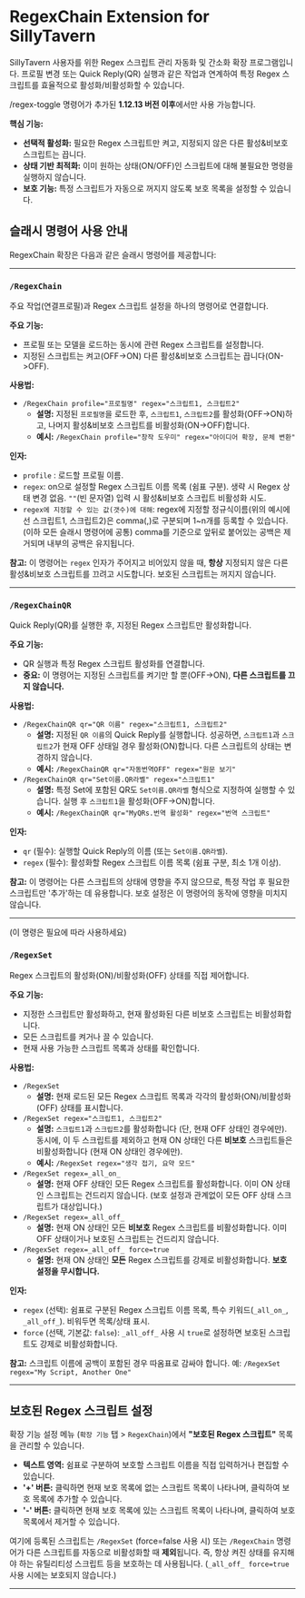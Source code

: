# RegexChain Extension for SillyTavern

SillyTavern 사용자를 위한 Regex 스크립트 관리 자동화 및 간소화 확장 프로그램입니다. 프로필 변경 또는 Quick Reply(QR) 실행과 같은 작업과 연계하여 특정 Regex 스크립트를 효율적으로 활성화/비활성화할 수 있습니다.

/regex-toggle 명령어가 추가된 **1.12.13 버전 이후**에서만 사용 가능합니다.

**핵심 기능:**

*   **선택적 활성화:** 필요한 Regex 스크립트만 켜고, 지정되지 않은 다른 활성&비보호 스크립트는 끕니다.
*   **상태 기반 최적화:** 이미 원하는 상태(ON/OFF)인 스크립트에 대해 불필요한 명령을 실행하지 않습니다.
*   **보호 기능:** 특정 스크립트가 자동으로 꺼지지 않도록 보호 목록을 설정할 수 있습니다.

## 슬래시 명령어 사용 안내

RegexChain 확장은 다음과 같은 슬래시 명령어를 제공합니다:

---

### `/RegexChain`

주요 작업(연결프로필)과 Regex 스크립트 설정을 하나의 명령어로 연결합니다.

**주요 기능:**

*   프로필 또는 모델을 로드하는 동시에 관련 Regex 스크립트를 설정합니다.
*   지정된 스크립트는 켜고(OFF->ON) 다른 활성&비보호 스크립트는 끕니다(ON->OFF).

**사용법:**

*   `/RegexChain profile="프로필명" regex="스크립트1, 스크립트2"`
    *   **설명:** 지정된 `프로필명`을 로드한 후, `스크립트1`, `스크립트2`를 활성화(OFF->ON)하고, 나머지 활성&비보호 스크립트를 비활성화(ON->OFF)합니다.
    *   **예시:** `/RegexChain profile="창작 도우미" regex="아이디어 확장, 문체 변환"`

**인자:**

*   `profile` : 로드할 프로필 이름.
*   `regex`: on으로 설정할 Regex 스크립트 이름 목록 (쉼표 구분). 생략 시 Regex 상태 변경 없음. `""`(빈 문자열) 입력 시 활성&비보호 스크립트 비활성화 시도.
*   `regex에 지정할 수 있는 값(갯수)에 대해`: regex에 지정할 정규식이름(위의 예시에선 스크립트1, 스크립트2)은 comma(,)로 구분되며 1~n개를 등록할 수 있습니다. (이하 모든 슬래시 명령어에 공통) comma를 기준으로 앞뒤로 붙어있는 공백은 제거되며 내부의 공백은 유지됩니다.

**참고:** 이 명령어는 `regex` 인자가 주어지고 비어있지 않을 때, **항상** 지정되지 않은 다른 활성&비보호 스크립트를 끄려고 시도합니다. 보호된 스크립트는 꺼지지 않습니다.

---

### `/RegexChainQR`

Quick Reply(QR)를 실행한 후, 지정된 Regex 스크립트만 활성화합니다.

**주요 기능:**

*   QR 실행과 특정 Regex 스크립트 활성화를 연결합니다.
*   **중요:** 이 명령어는 지정된 스크립트를 켜기만 할 뿐(OFF->ON), **다른 스크립트를 끄지 않습니다.**

**사용법:**

*   `/RegexChainQR qr="QR 이름" regex="스크립트1, 스크립트2"`
    *   **설명:** 지정된 `QR 이름`의 Quick Reply를 실행합니다. 성공하면, `스크립트1`과 `스크립트2`가 현재 OFF 상태일 경우 활성화(ON)합니다. 다른 스크립트의 상태는 변경하지 않습니다.
    *   **예시:** `/RegexChainQR qr="자동번역OFF" regex="원문 보기"`
*   `/RegexChainQR qr="Set이름.QR라벨" regex="스크립트1"`
    *   **설명:** 특정 Set에 포함된 QR도 `Set이름.QR라벨` 형식으로 지정하여 실행할 수 있습니다. 실행 후 `스크립트1`을 활성화(OFF->ON)합니다.
    *   **예시:** `/RegexChainQR qr="MyQRs.번역 활성화" regex="번역 스크립트"`

**인자:**

*   `qr` (필수): 실행할 Quick Reply의 이름 (또는 `Set이름.QR라벨`).
*   `regex` (필수): 활성화할 Regex 스크립트 이름 목록 (쉼표 구분, 최소 1개 이상).

**참고:** 이 명령어는 다른 스크립트의 상태에 영향을 주지 않으므로, 특정 작업 후 필요한 스크립트만 '추가'하는 데 유용합니다. 보호 설정은 이 명령어의 동작에 영향을 미치지 않습니다.

---
(이 명령은 필요에 따라 사용하세요)

### `/RegexSet`

Regex 스크립트의 활성화(ON)/비활성화(OFF) 상태를 직접 제어합니다.

**주요 기능:**

*   지정한 스크립트만 활성화하고, 현재 활성화된 다른 비보호 스크립트는 비활성화합니다.
*   모든 스크립트를 켜거나 끌 수 있습니다.
*   현재 사용 가능한 스크립트 목록과 상태를 확인합니다.

**사용법:**

*   `/RegexSet`
    *   **설명:** 현재 로드된 모든 Regex 스크립트 목록과 각각의 활성화(ON)/비활성화(OFF) 상태를 표시합니다.
*   `/RegexSet regex="스크립트1, 스크립트2"`
    *   **설명:** `스크립트1`과 `스크립트2`를 활성화합니다 (단, 현재 OFF 상태인 경우에만). 동시에, 이 두 스크립트를 제외하고 현재 ON 상태인 다른 **비보호** 스크립트들은 비활성화합니다 (현재 ON 상태인 경우에만).
    *   **예시:** `/RegexSet regex="생각 접기, 요약 모드"`
*   `/RegexSet regex=_all_on_`
    *   **설명:** 현재 OFF 상태인 모든 Regex 스크립트를 활성화합니다. 이미 ON 상태인 스크립트는 건드리지 않습니다. (보호 설정과 관계없이 모든 OFF 상태 스크립트가 대상입니다.)
*   `/RegexSet regex=_all_off_`
    *   **설명:** 현재 ON 상태인 모든 **비보호** Regex 스크립트를 비활성화합니다. 이미 OFF 상태이거나 보호된 스크립트는 건드리지 않습니다.
*   `/RegexSet regex=_all_off_ force=true`
    *   **설명:** 현재 ON 상태인 **모든** Regex 스크립트를 강제로 비활성화합니다. **보호 설정을 무시합니다.**

**인자:**

*   `regex` (선택): 쉼표로 구분된 Regex 스크립트 이름 목록, 특수 키워드(`_all_on_`, `_all_off_`). 비워두면 목록/상태 표시.
*   `force` (선택, 기본값: `false`): `_all_off_` 사용 시 `true`로 설정하면 보호된 스크립트도 강제로 비활성화합니다.

**참고:** 스크립트 이름에 공백이 포함된 경우 따옴표로 감싸야 합니다. 예: `/RegexSet regex="My Script, Another One"`

---

## 보호된 Regex 스크립트 설정

확장 기능 설정 메뉴 (`확장 기능` 탭 > `RegexChain`)에서 **"보호된 Regex 스크립트"** 목록을 관리할 수 있습니다.

*   **텍스트 영역:** 쉼표로 구분하여 보호할 스크립트 이름을 직접 입력하거나 편집할 수 있습니다.
*   **'+' 버튼:** 클릭하면 현재 보호 목록에 없는 스크립트 목록이 나타나며, 클릭하여 보호 목록에 추가할 수 있습니다.
*   **'-' 버튼:** 클릭하면 현재 보호 목록에 있는 스크립트 목록이 나타나며, 클릭하여 보호 목록에서 제거할 수 있습니다.

여기에 등록된 스크립트는 `/RegexSet` (force=false 사용 시) 또는 `/RegexChain` 명령어가 다른 스크립트를 자동으로 비활성화할 때 **제외**됩니다. 즉, 항상 켜진 상태를 유지해야 하는 유틸리티성 스크립트 등을 보호하는 데 사용됩니다. (`_all_off_ force=true` 사용 시에는 보호되지 않습니다.)

---
